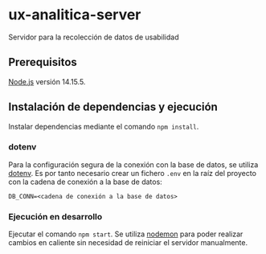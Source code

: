 # ux-analitica-server
Servidor para la recolección de datos de usabilidad

## Prerequisitos
[Node.js](https://nodejs.org) versión 14.15.5.

## Instalación de dependencias y ejecución
Instalar dependencias mediante el comando `npm install`.

### dotenv
Para la configuración segura de la conexión con la base de datos, se utiliza [dotenv](https://github.com/motdotla/dotenv#readme). Es por tanto necesario crear un fichero `.env` en la raíz del proyecto con la cadena de conexión a la base de datos:

```
DB_CONN=<cadena de conexión a la base de datos>
```

### Ejecución en desarrollo
Ejecutar el comando `npm start`. Se utiliza [nodemon](https://nodemon.io/) para poder realizar cambios en caliente sin necesidad de reiniciar el servidor manualmente.
